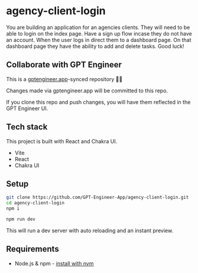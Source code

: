 # agency-client-login

You are building an application for an agencies clients. They will need to be able to login on the index page. Have a sign up flow incase they do not have an account. When the user logs in direct them to a dashboard page. On that dashboard page they have the ability to add and delete tasks. Good luck!


## Collaborate with GPT Engineer

This is a [gptengineer.app](https://gptengineer.app)-synced repository 🌟🤖

Changes made via gptengineer.app will be committed to this repo.

If you clone this repo and push changes, you will have them reflected in the GPT Engineer UI.

## Tech stack

This project is built with React and Chakra UI.

- Vite
- React
- Chakra UI

## Setup

```sh
git clone https://github.com/GPT-Engineer-App/agency-client-login.git
cd agency-client-login
npm i
```

```sh
npm run dev
```

This will run a dev server with auto reloading and an instant preview.

## Requirements

- Node.js & npm - [install with nvm](https://github.com/nvm-sh/nvm#installing-and-updating)
